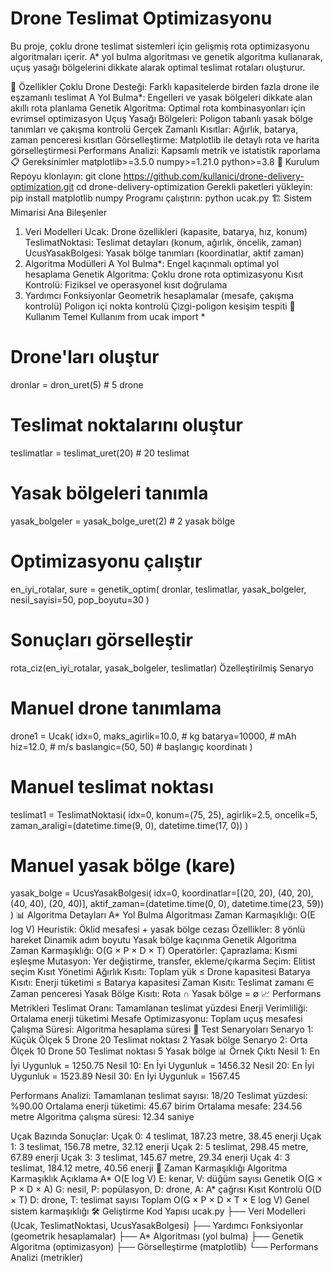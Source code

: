 # Drone Teslimat Optimizasyonu
Bu proje, çoklu drone teslimat sistemleri için gelişmiş rota optimizasyonu algoritmaları içerir. A* yol bulma algoritması ve genetik algoritma kullanarak, uçuş yasağı bölgelerini dikkate alarak optimal teslimat rotaları oluşturur.

🚁 Özellikler
Çoklu Drone Desteği: Farklı kapasitelerde birden fazla drone ile eşzamanlı teslimat
A Yol Bulma*: Engelleri ve yasak bölgeleri dikkate alan akıllı rota planlama
Genetik Algoritma: Optimal rota kombinasyonları için evrimsel optimizasyon
Uçuş Yasağı Bölgeleri: Poligon tabanlı yasak bölge tanımları ve çakışma kontrolü
Gerçek Zamanlı Kısıtlar: Ağırlık, batarya, zaman penceresi kısıtları
Görselleştirme: Matplotlib ile detaylı rota ve harita görselleştirmesi
Performans Analizi: Kapsamlı metrik ve istatistik raporlama
📋 Gereksinimler
matplotlib>=3.5.0
numpy>=1.21.0
python>=3.8
🚀 Kurulum
Repoyu klonlayın:
git clone https://github.com/kullanici/drone-delivery-optimization.git
cd drone-delivery-optimization
Gerekli paketleri yükleyin:
pip install matplotlib numpy
Programı çalıştırın:
python ucak.py
🏗️ Sistem Mimarisi
Ana Bileşenler
1. Veri Modelleri
Ucak: Drone özellikleri (kapasite, batarya, hız, konum)
TeslimatNoktasi: Teslimat detayları (konum, ağırlık, öncelik, zaman)
UcusYasakBolgesi: Yasak bölge tanımları (koordinatlar, aktif zaman)
2. Algoritma Modülleri
A Yol Bulma*: Engel kaçınmalı optimal yol hesaplama
Genetik Algoritma: Çoklu drone rota optimizasyonu
Kısıt Kontrolü: Fiziksel ve operasyonel kısıt doğrulama
3. Yardımcı Fonksiyonlar
Geometrik hesaplamalar (mesafe, çakışma kontrolü)
Poligon içi nokta kontrolü
Çizgi-poligon kesişim tespiti
🔧 Kullanım
Temel Kullanım
from ucak import *

# Drone'ları oluştur
dronlar = dron_uret(5)  # 5 drone

# Teslimat noktalarını oluştur
teslimatlar = teslimat_uret(20)  # 20 teslimat

# Yasak bölgeleri tanımla
yasak_bolgeler = yasak_bolge_uret(2)  # 2 yasak bölge

# Optimizasyonu çalıştır
en_iyi_rotalar, sure = genetik_optim(
    dronlar, 
    teslimatlar, 
    yasak_bolgeler,
    nesil_sayisi=50,
    pop_boyutu=30
)

# Sonuçları görselleştir
rota_ciz(en_iyi_rotalar, yasak_bolgeler, teslimatlar)
Özelleştirilmiş Senaryo
# Manuel drone tanımlama
drone1 = Ucak(
    idx=0,
    maks_agirlik=10.0,  # kg
    batarya=10000,      # mAh
    hiz=12.0,           # m/s
    baslangic=(50, 50)  # başlangıç koordinatı
)

# Manuel teslimat noktası
teslimat1 = TeslimatNoktasi(
    idx=0,
    konum=(75, 25),
    agirlik=2.5,
    oncelik=5,
    zaman_araligi=(datetime.time(9, 0), datetime.time(17, 0))
)

# Manuel yasak bölge (kare)
yasak_bolge = UcusYasakBolgesi(
    idx=0,
    koordinatlar=[(20, 20), (40, 20), (40, 40), (20, 40)],
    aktif_zaman=(datetime.time(0, 0), datetime.time(23, 59))
)
📊 Algoritma Detayları
A* Yol Bulma Algoritması
Zaman Karmaşıklığı: O(E log V)
Heuristik: Öklid mesafesi + yasak bölge cezası
Özellikler:
8 yönlü hareket
Dinamik adım boyutu
Yasak bölge kaçınma
Genetik Algoritma
Zaman Karmaşıklığı: O(G × P × D × T)
Operatörler:
Çaprazlama: Kısmi eşleşme
Mutasyon: Yer değiştirme, transfer, ekleme/çıkarma
Seçim: Elitist seçim
Kısıt Yönetimi
Ağırlık Kısıtı: Toplam yük ≤ Drone kapasitesi
Batarya Kısıtı: Enerji tüketimi ≤ Batarya kapasitesi
Zaman Kısıtı: Teslimat zamanı ∈ Zaman penceresi
Yasak Bölge Kısıtı: Rota ∩ Yasak bölge = ∅
📈 Performans Metrikleri
Teslimat Oranı: Tamamlanan teslimat yüzdesi
Enerji Verimliliği: Ortalama enerji tüketimi
Mesafe Optimizasyonu: Toplam uçuş mesafesi
Çalışma Süresi: Algoritma hesaplama süresi
🎯 Test Senaryoları
Senaryo 1: Küçük Ölçek
5 Drone
20 Teslimat noktası
2 Yasak bölge
Senaryo 2: Orta Ölçek
10 Drone
50 Teslimat noktası
5 Yasak bölge
📊 Örnek Çıktı
Nesil 1: En İyi Uygunluk = 1250.75
Nesil 10: En İyi Uygunluk = 1456.32
Nesil 20: En İyi Uygunluk = 1523.89
Nesil 30: En İyi Uygunluk = 1567.45

Performans Analizi:
Tamamlanan teslimat sayısı: 18/20
Teslimat yüzdesi: %90.00
Ortalama enerji tüketimi: 45.67 birim
Ortalama mesafe: 234.56 metre
Algoritma çalışma süresi: 12.34 saniye

Uçak Bazında Sonuçlar:
Uçak 0: 4 teslimat, 187.23 metre, 38.45 enerji
Uçak 1: 3 teslimat, 156.78 metre, 32.12 enerji
Uçak 2: 5 teslimat, 298.45 metre, 67.89 enerji
Uçak 3: 3 teslimat, 145.67 metre, 29.34 enerji
Uçak 4: 3 teslimat, 184.12 metre, 40.56 enerji
🔬 Zaman Karmaşıklığı
Algoritma	Karmaşıklık	Açıklama
A*	O(E log V)	E: kenar, V: düğüm sayısı
Genetik	O(G × P × D × A)	G: nesil, P: popülasyon, D: drone, A: A* çağrısı
Kısıt Kontrolü	O(D × T)	D: drone, T: teslimat sayısı
Toplam	O(G × P × D × T × E log V)	Genel sistem karmaşıklığı
🛠️ Geliştirme
Kod Yapısı
ucak.py
├── Veri Modelleri (Ucak, TeslimatNoktasi, UcusYasakBolgesi)
├── Yardımcı Fonksiyonlar (geometrik hesaplamalar)
├── A* Algoritması (yol bulma)
├── Genetik Algoritma (optimizasyon)
├── Görselleştirme (matplotlib)
└── Performans Analizi (metrikler)

